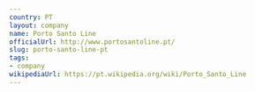 ```yaml
---
country: PT
layout: company
name: Porto Santo Line
officialUrl: http://www.portosantoline.pt/
slug: porto-santo-line-pt
tags:
- company
wikipediaUrl: https://pt.wikipedia.org/wiki/Porto_Santo_Line
---
```

